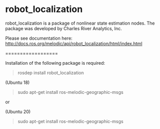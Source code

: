 robot_localization
==================

robot_localization is a package of nonlinear state estimation nodes. The package was developed by Charles River Analytics, Inc.

Please see documentation here: http://docs.ros.org/melodic/api/robot_localization/html/index.html

==================

Installation of the following package is required:

> rosdep install robot_localization

(Ubuntu 18)

> sudo apt-get install ros-melodic-geographic-msgs 

or 

(Ubuntu 20)

> sudo apt-get install ros-melodic-geographic-msgs
